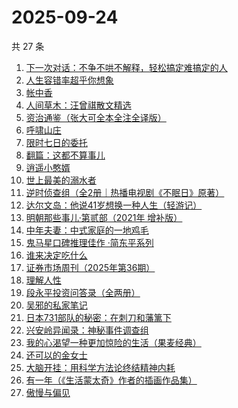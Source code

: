# 2025-09-24

共 27 条

<!-- BEGIN WEREAD -->
<!-- 最后更新时间 2025-09-24 02:36:13 +0800 -->
1. [下一次对话：不争不哄不解释，轻松搞定难搞定的人](https://weread.qq.com/web/bookDetail/04f326e0813aba18dg011e96)
1. [人生容错率超乎你想象](https://weread.qq.com/web/bookDetail/e8532490813aba685g01264e)
1. [帐中香](https://weread.qq.com/web/bookDetail/e3232920813aba5e1g01341c)
1. [人间草木：汪曾祺散文精选](https://weread.qq.com/web/bookDetail/67532b9071d3dced6757f99)
1. [资治通鉴（张大可全本全注全译版）](https://weread.qq.com/web/bookDetail/33532d70813aba6ccg011cd8)
1. [呼啸山庄](https://weread.qq.com/web/bookDetail/522324a0813aba395g0114fe)
1. [限时七日的委托](https://weread.qq.com/web/bookDetail/6d732ed0813aba5e4g017f42)
1. [翻篇：这都不算事儿](https://weread.qq.com/web/bookDetail/2ab321f0813aba67eg01528a)
1. [逍遥小憨婿](https://weread.qq.com/web/bookDetail/b3332f20813aba573g018aea)
1. [世上最美的溺水者](https://weread.qq.com/web/bookDetail/35332d50813ab6e80g018782)
1. [逆时侦查组（全2册｜热播电视剧《不眠日》原著）](https://weread.qq.com/web/bookDetail/e0132f00813aba6e2g015c80)
1. [达尔文岛：他说41岁想换一种人生（轻游记）](https://weread.qq.com/web/bookDetail/68632510813ab9c23g012f85)
1. [明朝那些事儿·第贰部（2021年 增补版）](https://weread.qq.com/web/bookDetail/51b324b072710bea51b5636)
1. [中年夫妻：中式家庭的一地鸡毛](https://weread.qq.com/web/bookDetail/84d320b0813aba5b4g01798c)
1. [鬼马星口碑推理佳作 ·简东平系列](https://weread.qq.com/web/bookDetail/96332e10813aba6a2g01187b)
1. [谁来决定吃什么](https://weread.qq.com/web/bookDetail/3f032960813aba67eg0172dd)
1. [证券市场周刊（2025年第36期）](https://weread.qq.com/web/bookDetail/c1c32a20813aba748g010a3f)
1. [理解人性](https://weread.qq.com/web/bookDetail/79632da0813ab9bb7g010002)
1. [段永平投资问答录（全两册）](https://weread.qq.com/web/bookDetail/38e32c00813ab9f99g0102af)
1. [吴邪的私家笔记](https://weread.qq.com/web/bookDetail/2c932320813aba08fg0129b2)
1. [日本731部队的秘密：在刺刀和藩篱下](https://weread.qq.com/web/bookDetail/23032720813aba215g01106a)
1. [兴安岭异闻录：神秘事件调查组](https://weread.qq.com/web/bookDetail/b18329d0813aba684g017320)
1. [我的心渴望一种更加惊险的生活（果麦经典）](https://weread.qq.com/web/bookDetail/dcd327a0813aba5abg019cde)
1. [还可以的金女士](https://weread.qq.com/web/bookDetail/74f32b50813aba67eg016b50)
1. [大脑开挂：用科学方法论终结精神内耗](https://weread.qq.com/web/bookDetail/8fb327d0813aba5c5g012489)
1. [有一年（《生活蒙太奇》作者的插画作品集）](https://weread.qq.com/web/bookDetail/1eb32db0813ab6d5ag017e5d)
1. [傲慢与偏见](https://weread.qq.com/web/bookDetail/2fd32cc05c686e2fd39e264)
<!-- END WEREAD -->